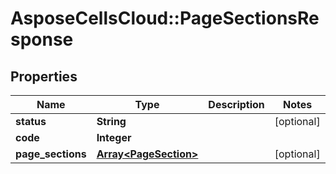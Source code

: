# AsposeCellsCloud::PageSectionsResponse

## Properties
Name | Type | Description | Notes
------------ | ------------- | ------------- | -------------
**status** | **String** |  | [optional] 
**code** | **Integer** |  | 
**page_sections** | [**Array&lt;PageSection&gt;**](PageSection.md) |  | [optional] 


